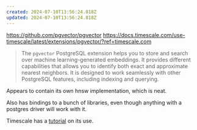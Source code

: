 ```yaml
---
created: 2024-07-10T13:56:24.818Z
updated: 2024-07-10T13:56:24.818Z
---
```

https://github.com/pgvector/pgvector
https://docs.timescale.com/use-timescale/latest/extensions/pgvector/?ref=timescale.com

> The `pgvector` PostgreSQL extension helps you to store and search over machine learning-generated embeddings. It provides different capabilities that allows you to identify both exact and approximate nearest neighbors. It is designed to work seamlessly with other PostgreSQL features, including indexing and querying.

Appears to contain its own hnsw implementation, which is neat.

Also has bindings to a bunch of libraries, even though anything with a postgres driver will work with it.

Timescale has a [tutorial](https://www.timescale.com/blog/postgresql-as-a-vector-database-create-store-and-query-openai-embeddings-with-pgvector/) on its use.